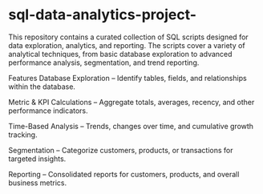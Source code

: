 # sql-data-analytics-project-
This repository contains a curated collection of SQL scripts designed for data exploration, analytics, and reporting. The scripts cover a variety of analytical techniques, from basic database exploration to advanced performance analysis, segmentation, and trend reporting.

Features
Database Exploration – Identify tables, fields, and relationships within the database.

Metric & KPI Calculations – Aggregate totals, averages, recency, and other performance indicators.

Time-Based Analysis – Trends, changes over time, and cumulative growth tracking.

Segmentation – Categorize customers, products, or transactions for targeted insights.

Reporting – Consolidated reports for customers, products, and overall business metrics.
